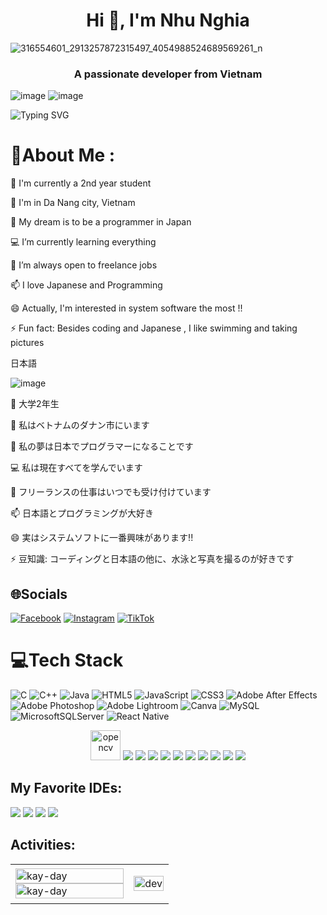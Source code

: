 <h1 align="center">Hi 👋, I'm Nhu Nghia</h1>

![316554601_2913257872315497_4054988524689569261_n](https://user-images.githubusercontent.com/92531311/223077811-e661efe0-ff39-4a91-b163-8f3a47299130.jpg)




<p align="center">
  <h3 align="center">A passionate developer from Vietnam  </h3>
  
  ![image](https://user-images.githubusercontent.com/92531311/222977511-b1d28cae-b36a-45d9-a3dc-8395d79a9d27.png)
  ![image](https://user-images.githubusercontent.com/92531311/222977600-2837ef94-3be2-478c-a902-9d6f07af97ae.png)

</p>



![Typing SVG](https://readme-typing-svg.herokuapp.com/?width=600&lines=Japanese+Sofware+Engineering+and+Researcher;Mobile+Application+Developer;Feel+free+to+contact+me+for+cooperation)


# 💫About Me :
🔭 I'm currently a 2nd year student

🌱 I'm in Da Nang city, Vietnam

👯 My dream is to be a programmer in Japan

💻 I’m currently learning everything

📑 I’m always open to freelance jobs

📫 I love Japanese and Programming

😄 Actually, I'm interested in system software  the most !!

⚡ Fun fact: Besides coding and Japanese , I like swimming and taking pictures

日本語 

![image](https://user-images.githubusercontent.com/92531311/222974666-1ea3c4fc-84cd-4abc-b0c6-60b22476616d.png)

🔭 大学2年生

🌱 私はベトナムのダナン市にいます

👯 私の夢は日本でプログラマーになることです

💻 私は現在すべてを学んでいます

📑 フリーランスの仕事はいつでも受け付けています

📫 日本語とプログラミングが大好き

😄 実はシステムソフトに一番興味があります!!

⚡ 豆知識: コーディングと日本語の他に、水泳と写真を撮るのが好きです

## 🌐Socials
[![Facebook](https://img.shields.io/badge/Facebook-%231877F2.svg?logo=Facebook&logoColor=white)](https://www.facebook.com/Kaykaier) [![Instagram](https://img.shields.io/badge/Instagram-%23E4405F.svg?logo=Instagram&logoColor=white)](https://www.instagram.com/kaiin57/) [![TikTok](https://img.shields.io/badge/TikTok-%23000000.svg?logo=TikTok&logoColor=white)](https://www.tiktok.com/@raumuong1231) 

# 💻Tech Stack
![C](https://img.shields.io/badge/c-%2300599C.svg?style=for-the-badge&logo=c&logoColor=white) ![C++](https://img.shields.io/badge/c++-%2300599C.svg?style=for-the-badge&logo=c%2B%2B&logoColor=white) ![Java](https://img.shields.io/badge/java-%23ED8B00.svg?style=for-the-badge&logo=java&logoColor=white) ![HTML5](https://img.shields.io/badge/html5-%23E34F26.svg?style=for-the-badge&logo=html5&logoColor=white) ![JavaScript](https://img.shields.io/badge/javascript-%23323330.svg?style=for-the-badge&logo=javascript&logoColor=%23F7DF1E) ![CSS3](https://img.shields.io/badge/css3-%231572B6.svg?style=for-the-badge&logo=css3&logoColor=white) ![Adobe After Effects](https://img.shields.io/badge/Adobe%20After%20Effects-9999FF.svg?style=for-the-badge&logo=Adobe%20After%20Effects&logoColor=white) ![Adobe Photoshop](https://img.shields.io/badge/adobephotoshop-%2331A8FF.svg?style=for-the-badge&logo=adobephotoshop&logoColor=white) ![Adobe Lightroom](https://img.shields.io/badge/Adobe%20Lightroom-31A8FF.svg?style=for-the-badge&logo=Adobe%20Lightroom&logoColor=white) ![Canva](https://img.shields.io/badge/Canva-%2300C4CC.svg?style=for-the-badge&logo=Canva&logoColor=white) ![MySQL](https://img.shields.io/badge/mysql-%2300f.svg?style=for-the-badge&logo=mysql&logoColor=white) ![MicrosoftSQLServer](https://img.shields.io/badge/Microsoft%20SQL%20Sever-CC2927?style=for-the-badge&logo=microsoft%20sql%20server&logoColor=white) ![React Native](https://img.shields.io/badge/react_native-%2320232a.svg?style=for-the-badge&logo=react&logoColor=%2361DAFB)
<p align="center">
  <img src="https://www.vectorlogo.zone/logos/opencv/opencv-icon.svg" alt="opencv" width="48" height="48"/> 
  <img src="https://img.icons8.com/color/48/000000/microsoft-sql-server.png"/>
  <img src="https://img.icons8.com/color/48/000000/mysql-logo.png"/>
  <img src="https://img.icons8.com/color/48/000000/mongodb.png"/>
  <img src="https://img.icons8.com/fluent/48/000000/matlab.png"/>
  <img src="https://img.icons8.com/color/48/000000/git.png"/>
  <img src="https://img.icons8.com/color/48/000000/github-2.png"/>
  <img src="https://img.icons8.com/color/48/000000/visual-studio-code-2019.png"/>
  <img src="https://img.icons8.com/dusk/48/000000/anaconda.png"/>
  <img src="https://img.icons8.com/fluent/48/000000/spyder-ide.png"/>
  <img src="https://img.icons8.com/color/48/000000/trello.png"/>
</p>

## My Favorite IDEs:
<img src = "https://img.shields.io/badge/IntelliJIDEA-000000.svg?style=for-the-badge&logo=intellij-idea&logoColor=white"> <img src = "https://img.shields.io/badge/PyCharm-000000.svg?&style=for-the-badge&logo=PyCharm&logoColor=white"> <img src = "https://img.shields.io/badge/Visual_Studio_Code-0078D4?style=for-the-badge&logo=visual%20studio%20code&logoColor=white"> <img src = "https://img.shields.io/badge/Android_Studio-3DDC84?style=for-the-badge&logo=android-studio&logoColor=white"> 

## Activities:
<table style="width:100%;">
  <tr>
    <td>
      <img src="https://github-readme-stats.vercel.app/api/top-langs/?username=kay-day&bg_color=FFFFFF00&text_color=179fa3&layout=compact&hide=CSS&langs_count=10&custom_title=Most%20Used%20Languages" alt="kay-day" width="100%"/>
      <img src="https://github-readme-stats.vercel.app/api?username=kay-day&bg_color=FFFFFF00&text_color=179fa3&show_icons=true&count_private=true&include_all_commits=true&custom_title=My%20Github%20Stats" alt="kay-day" width="100%"/>
    </td>
    <td>
      <p align="center"> 
        <img src="https://cdn.dribbble.com/users/1059583/screenshots/4171367/coding-freak.gif" alt="dev" width="100%"/>
      </p>
    </td>
  </tr>
</table>


